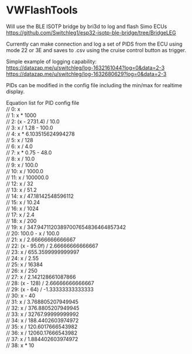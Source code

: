 # VWFlashTools

Will use the BLE ISOTP bridge by bri3d to log and flash Simo ECUs https://github.com/Switchleg1/esp32-isotp-ble-bridge/tree/BridgeLEG

Currently can make connection and log a set of PIDS from the ECU using mode 22 or 3E and saves to .csv using the cruise control button as trigger.

Simple example of logging capability:<br />
https://datazap.me/u/switchleg/log-1632161044?log=0&data=2-3<br />
https://datazap.me/u/switchleg/log-1632680629?log=0&data=2-3<br />

PIDs can be modified in the config file including the min/max for realtime display.

Equation list for PID config file<br />
//  0: x <br />
//  1: x * 1000<br />
//  2: (x - 2731.4) / 10.0<br />
//  3: x / 1.28 - 100.0<br />
//  4: x * 6.103515624994278<br />
//  5: x / 128<br />
//  6: x / 4.0<br />
//  7: x * 0.75 - 48.0<br />
//  8: x / 10.0<br />
//  9: x / 100.0<br />
// 10: x / 1000.0<br />
// 11: x / 100000.0<br />
// 12: x / 32<br />
// 13: x / 51.2<br />
// 14: x / 47.18142548596112<br />
// 15: x / 10.24<br />
// 16: x / 1024<br />
// 17: x / 2.4<br />
// 18: x / 200<br />
// 19: x / 347.94711203897007654836464857342<br />
// 20: 100.0 - x / 100.0<br />
// 21: x / 2.66666666666667<br />
// 22: (x - 95.0f) / 2.66666666666667<br />
// 23: x / 655.3599999999997<br />
// 24: x / 2.55<br />
// 25: x / 16384<br />
// 26: x / 250<br />
// 27: x / 2.142128661087866<br />
// 28: (x - 128) / 2.66666666666667<br />
// 29: (x - 64) / -1.33333333333333<br />
// 30: x - 40<br />
// 31: x / 3.768805207949945<br />
// 32: x / 376.8805207949945<br />
// 33: x / 32767.99999999992<br />
// 34: x / 188.4402603974972<br />
// 35: x / 120.6017666543982<br />
// 36: x / 12060.17666543982<br />
// 37: x / 1.884402603974972<br />
// 38: x * 10<br />
